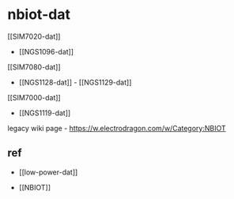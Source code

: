 
# nbiot-dat

[[SIM7020-dat]]

- [[NGS1096-dat]]

[[SIM7080-dat]]

- [[NGS1128-dat]] - [[NGS1129-dat]]

[[SIM7000-dat]]

- [[NGS1119-dat]]


legacy wiki page - https://w.electrodragon.com/w/Category:NBIOT

## ref 

- [[low-power-dat]]

- [[NBIOT]]